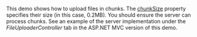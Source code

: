 This demo shows how to&nbsp;upload files in&nbsp;chunks. The [chunkSize](/Documentation/ApiReference/UI_Widgets/dxFileUploader/Configuration/#chunkSize) property specifies their size (in&nbsp;this case, 0.2MB). You should ensure the server can process chunks. See an&nbsp;example of&nbsp;the server implementation under the *FileUploaderController* tab in&nbsp;the ASP.NET MVC version of&nbsp;this demo.